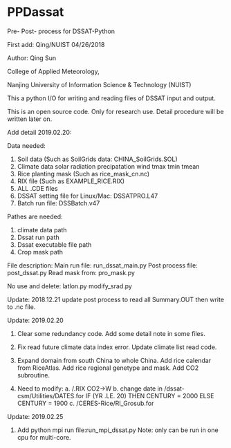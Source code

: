 # PPDassat
Pre- Post- process for DSSAT-Python

First add:
Qing/NUIST 04/26/2018

Author: Qing Sun

College of Applied Meteorology,

Nanjing University of Information Science & Technology (NUIST)

This a python I/O for writing and reading files of DSSAT input and output.

This is an open source code.
Only for research use.
Detail procedure will be written later on.


Add detail 2019.02.20:

Data needed:
1. Soil data (Such as SoilGrids data: CHINA_SoilGrids.SOL)
2. Climate data
        solar radiation
        precipatation
        wind
        tmax
        tmin
        tmean
3. Rice planting mask (Such as rice_mask_cn.nc)
4. RIX file (Such as EXAMPLE_RICE.RIX)
5. ALL .CDE files
6. DSSAT setting file for Linux/Mac: DSSATPRO.L47
7. Batch run file: DSSBatch.v47


Pathes are needed:
1. climate data path
2. Dssat run path 
3. Dssat executable file path 
4. Crop mask path 


File description:
Main run file: run_dssat_main.py
Post process file: post_dssat.py
Read mask from: pro_mask.py

No use and delete:
latlon.py
modify_srad.py


Update: 2018.12.21
update post process to read all Summary.OUT then write to .nc file.


Update: 2019.02.20
1. Clear some redundancy code.
   Add some detail note in some files.

2. Fix read future climate data index error.
   Update climate list read code.

3. Expand domain from south China to whole China.
   Add rice calendar from RiceAtlas.
   Add rice regional genetype and mask.
   Add CO2 subroutine.

4. Need to modify:
        a. /.RIX CO2->W
        b. change date in /dssat-csm/Utilities/DATES.for
                IF (YR .LE. 20) THEN
                    CENTURY = 2000
                ELSE
                    CENTURY = 1900
        c. /CERES-Rice/RI_Grosub.for

Update: 2019.02.25
1. Add python mpi run file:run_mpi_dssat.py
   Note: only can be run in one cpu for multi-core.















